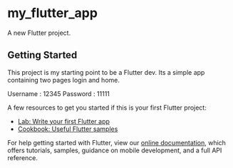 # my_flutter_app

A new Flutter project.

## Getting Started

This project is my starting point to be a Flutter dev.
Its a simple app containing two pages
login and home. 


Username : 12345
Password : 11111

A few resources to get you started if this is your first Flutter project:

- [Lab: Write your first Flutter app](https://flutter.dev/docs/get-started/codelab)
- [Cookbook: Useful Flutter samples](https://flutter.dev/docs/cookbook)

For help getting started with Flutter, view our
[online documentation](https://flutter.dev/docs), which offers tutorials,
samples, guidance on mobile development, and a full API reference.

